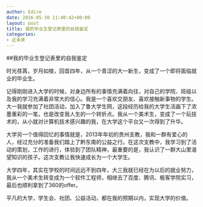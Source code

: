 ```yaml
---
author: Edire
date: 2016-05-30 11:40:42+00:00
layout: post
title: 我的毕业生登记表里的自我鉴定
categories:
- 近未来
---
```


##我的毕业生登记表里的自我鉴定

时光荏苒，岁月如梭，回首四年，从一个青涩的大一新生，变成了一个即将面临就业的毕业生。

记得刚刚进入大学的时候，对身边所有的事情充满着向往，对自己的学院、班级以及我的学习充满着非常大的信心。我是一个喜欢交朋友、喜欢接触新事物的学生。大一我就参加了社团活动，加入了鲁大学生网，这段经历给我的大学生活画下了浓墨重彩的一笔，也是改变我人生的一个转折点。我从一个美术生，变成了一个玩技术的，从小就对计算机技术感兴趣的我，在大学这个平台又一次得到了升华。

大学另一个值得回忆的事情就是，2013年年初的贵州支教，我和一群有爱心的人，经过充分的准备我们踏上了黔东南的公益之行。在这次支教中，我学习到了活动的策划，工作的进行，体验到了团队精神，最重要的是，我认识了一群大山里渴望知识的孩子。这次支教让我快速成长为一个大学生。

大学四年，其实在学校的时间远远不到四年，大三我就已经在为以后的就业努力，我从一个美术生转变成为一个软件工程师，相继去了百度、腾讯、极客学院实习，最后也顺利拿到了360的offer。

平凡的大学，学生会、社团、公益活动，都在我的预期以内，实现大学的价值。
